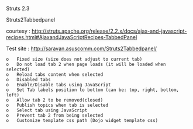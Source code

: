 Struts 2.3

Struts2Tabbedpanel

courtesy : http://struts.apache.org/release/2.2.x/docs/ajax-and-javascript-recipes.html#AjaxandJavaScriptRecipes-TabbedPanel

Test site : http://saravan.asuscomm.com/Struts2Tabbedpanel/

	o	Fixed size (size does not adjust to current tab)
	o	Do not load tab 2 when page loads (it will be loaded when selected)
	o	Reload tabs content when selected
	o	Disabled tabs
	o	Enable/Disable tabs using JavaScript
	o	Set Tab labels position to bottom (can be: top, right, bottom, left)
	o	Allow tab 2 to be removed(closed)
	o	Publish topics when tab is selected
	o	Select tab using JavaScript
	o	Prevent tab 2 from being selected
	o	Customize template css path (Dojo widget template css)

